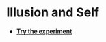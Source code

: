 # Illusion and Self

- [**Try the experiment**]("https://github.com/RealityBending/IllusionSelf/experiment)

